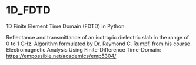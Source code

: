 # 1D_FDTD

1D Finite Element Time Domain (FDTD) in Python.


Reflectance and transmittance of an isotropic dielectric slab in the range of 0 to 1 GHz. Algorithm formulated by Dr. Raymond C. Rumpf, from his course Electromagnetic Analysis Using Finite-Difference Time-Domain: https://empossible.net/academics/emp5304/
